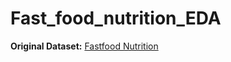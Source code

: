 # Fast_food_nutrition_EDA

**Original Dataset:** [Fastfood Nutrition](https://www.kaggle.com/datasets/ulrikthygepedersen/fastfood-nutrition)
